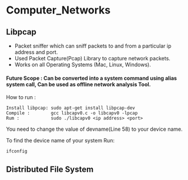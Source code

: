 # Computer_Networks

## Libpcap

- Packet sniffer which can sniff packets to and from a particular ip address and port.
- Used Packet Capture(Pcap) Library to capture network packets.
- Works on all Operating Systems (Mac, Linux, Windows).
#### Future Scope : Can be converted into a system command using alias system call, Can be used as offline network analysis Tool.

How to run :

```
Install libpcap: sudo apt-get install libpcap-dev
Compile :        gcc libcapv0.c -o libcapv0 -lpcap
Rum :            sudo ./libcapv0 <ip address> <port>
```
You need to change the value of devname(Line 58) to your device name.

To find the device name of your system Run:
```
ifconfig
```

## Distributed File System

